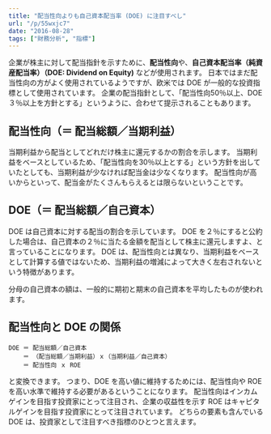 ```yaml
---
title: "配当性向よりも自己資本配当率 (DOE) に注目すべし"
url: "/p/55wxjc7"
date: "2016-08-28"
tags: ["財務分析", "指標"]
---
```


企業が株主に対して配当指針を示すために、**配当性向**や、**自己資本配当率（純資産配当率）（DOE: Dividend on Equity)** などが使用されます。
日本ではまだ配当性向の方がよく使用されているようですが、欧米では DOE が一般的な投資指標として使用されています。
企業の配当指針として、「配当性向50％以上、DOE３％以上を方針とする」というように、合わせて提示されることもあります。


配当性向（＝ 配当総額／当期利益）
----

当期利益から配当としてどれだけ株主に還元するかの割合を示します。
当期利益をベースとしているため、「配当性向を30％以上とする」という方針を出していたとしても、当期利益が少なければ配当金は少なくなります。
配当性向が高いからといって、配当金がたくさんもらえるとは限らないということです。


DOE（＝ 配当総額／自己資本）
----

DOE は自己資本に対する配当の割合を示しています。
DOE を２％にすると公約した場合は、自己資本の２％に当たる金額を配当として株主に還元しますよ、と言っていることになります。
DOE は、配当性向とは異なり、当期利益をベースとして計算する値ではないため、当期利益の増減によって大きく左右されないという特徴があります。

分母の自己資本の額は、一般的に期初と期末の自己資本を平均したものが使われます。


配当性向と DOE の関係
----

```
DOE ＝ 配当総額／自己資本
    ＝ （配当総額／当期利益）ｘ（当期利益／自己資本）
    ＝ 配当性向 ｘ ROE
```

と変換できます。
つまり、DOE を高い値に維持するためには、配当性向や ROE を高い水準で維持する必要があるということになります。
配当性向はインカムゲインを目指す投資家にとって注目され、企業の収益性を示す ROE はキャピタルゲインを目指す投資家にとって注目されています。
どちらの要素も含んでいる DOE は、投資家として注目すべき指標のひとつと言えます。

